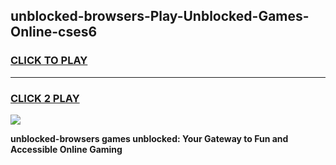 
## unblocked-browsers-Play-Unblocked-Games-Online-cses6
<h3>
<a href="https://premium76.site?title=unblocked-browsers&ref=25A">CLICK TO PLAY</a></h3>
<hr>

<h3>
<a href="https://premium76.site?title=unblocked-browsers&ref=25A">CLICK 2 PLAY</a>
  
</h3>

<a href="https://premium76.site?title=unblocked-browsers&ref=25A"><img src="https://clearcache.store/games.png"></a>


**unblocked-browsers games unblocked: Your Gateway to Fun and Accessible Online Gaming**

